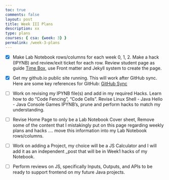 ```yaml
---
toc: true
comments: false
layout: post
title: Week III Plans
description: xx
type: plans
courses: { csa: {week: 3} }
permalink: /week-3-plans
---
```


* [x]  Make Lab Notebook rows/columns for each week 0, 1, 2.  Make a hack (IPYNB) and review/exit ticket for each row.   Review student page as guide [Time Box](https://nighthawkcoders.github.io/student/compsci), use Front matter and Jekyll system to create the page.
* [x]  Get  my github.io public site running.  This will work after GitHub sync.  Here are some key references for GitHub: [GitHub Sync](https://nighthawkcoders.github.io/student/2023/08/26/GitHub_Sync.html)
* [ ]  Work on revising my IPYNB file(s) and add in my required Hacks.  Learn how to do  “Code Fencing”, “Code Cells”.  Revise  Linux Shell - Java Hello - Java Console Games IPYNB’s, prune and perform hacks to match my understanding.
* [ ]  Revise Home Page to only be a Lab Notebook Cover sheet,  Remove some of the content that I mistakingly put on this page regarding weekly plans and hacks …. move this information into my Lab Notebook rows/columns.
* [ ]  Work on adding a Project, my choice will be a JS Calculator and I will add it as an independent _post that will be in Week1 hacks of my Notebook.
* [ ]  Perform reviews on JS, specifically Inputs, Outputs, and APIs to be ready to support frontend on my future Java projects.


